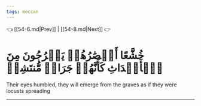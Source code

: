 ```yaml
---
tags: meccan
---
```


👈 [[54-6.md|Prev]] | [[54-8.md|Next]] 👉

# خُشَّعًا أَبۡصَٰرُهُمۡ يَخۡرُجُونَ مِنَ ٱلۡأَجۡدَاثِ كَأَنَّهُمۡ جَرَادٞ مُّنتَشِرٞ

Their eyes humbled, they will emerge from the graves as if they were locusts spreading

---

